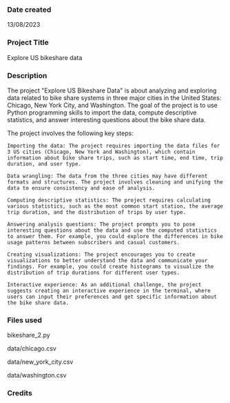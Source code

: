 ### Date created
13/08/2023

### Project Title
Explore US bikeshare data

### Description
The project "Explore US Bikeshare Data" is about analyzing and exploring data related to bike share systems in three major cities in the United States: Chicago, New York City, and Washington. The goal of the project is to use Python programming skills to import the data, compute descriptive statistics, and answer interesting questions about the bike share data.

The project involves the following key steps:

    Importing the data: The project requires importing the data files for 3 US cities (Chicago, New York and Washington), which contain information about bike share trips, such as start time, end time, trip duration, and user type.

    Data wrangling: The data from the three cities may have different formats and structures. The project involves cleaning and unifying the data to ensure consistency and ease of analysis.

    Computing descriptive statistics: The project requires calculating various statistics, such as the most common start station, the average trip duration, and the distribution of trips by user type.

    Answering analysis questions: The project prompts you to pose interesting questions about the data and use the computed statistics to answer them. For example, you could explore the differences in bike usage patterns between subscribers and casual customers.

    Creating visualizations: The project encourages you to create visualizations to better understand the data and communicate your findings. For example, you could create histograms to visualize the distribution of trip durations for different user types.

    Interactive experience: As an additional challenge, the project suggests creating an interactive experience in the terminal, where users can input their preferences and get specific information about the bike share data.


### Files used
bikeshare_2.py

data/chicago.csv

data/new_york_city.csv

data/washington.csv

### Credits


